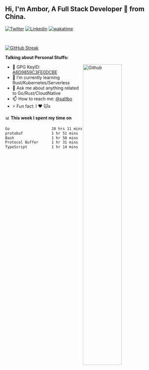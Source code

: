 ## Hi, I'm Ambor, A Full Stack Developer 🚀 from China.

[![Twitter](https://img.shields.io/badge/-saltbo-1ca0f1?style=flat&logo=twitter&logoColor=white)](https://twitter.com/rdsaltbo)
[![Linkedin](https://img.shields.io/badge/-saltbo-blue?style=flat&logo=Linkedin&logoColor=white)](https://www.linkedin.com/in/saltbo/)
[![wakatime](https://wakatime.com/badge/user/f82b1c77-faab-48cd-aef5-a12c0aff104b.svg)](https://wakatime.com/@f82b1c77-faab-48cd-aef5-a12c0aff104b)

&nbsp;  

[![GitHub Streak](http://github-readme-streak-stats.herokuapp.com?user=saltbo&hide_border=true&date_format=M%20j%5B%2C%20Y%5D)](https://git.io/streak-stats)

**Talking about Personal Stuffs:**
<!-- Any image aligned to the right. Beware the width  -->
<img width="50%" align="right" alt="Github" src="https://raw.githubusercontent.com/saltbo/saltbo/master/images/git-header.svg" />

- 🤘 GPG KeyID: [A6D9859C3FE0DCBE](https://saltbo.cn/pgp_keys.asc)
- 🌱 I’m currently learning Rust/Kubernetes/Serverless
- 💬 Ask me about anything related to Go/Rust/CloudNative
- 📫 How to reach me: [@saltbo](https://t.me/saltbo)
- ⚡ Fun fact: I :heart: :cat:s


📊 **This week I spent my time on**
<!--START_SECTION:waka-->

```txt
Go                   20 hrs 11 mins  █████████████████░░░░░░░░   67.92 %
protobuf             1 hr 51 mins    █▓░░░░░░░░░░░░░░░░░░░░░░░   06.24 %
Bash                 1 hr 50 mins    █▓░░░░░░░░░░░░░░░░░░░░░░░   06.18 %
Protocol Buffer      1 hr 31 mins    █▒░░░░░░░░░░░░░░░░░░░░░░░   05.16 %
TypeScript           1 hr 14 mins    █░░░░░░░░░░░░░░░░░░░░░░░░   04.15 %
```

<!--END_SECTION:waka-->
